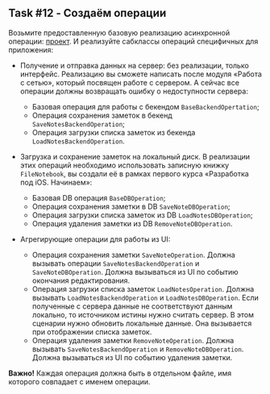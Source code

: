 ## Task #12 - Создаём операции

Возьмите предоставленную базовую реализацию асинхронной операции: [проект](code/C2_M1-ops-example). И реализуйте сабклассы операций специфичных для приложения:

 * Получение и отправка данных на сервер: без реализации, только интерфейс. Реализацию вы сможете написать после модуля «Работа с сетью», который посвящен работе с сервером. А сейчас все операции должны возвращать ошибку о недоступности сервера:
    * Базовая операция для работы с бекендом `BaseBackendOpertation`;
    * Операция сохранения заметок в бекенд `SaveNotesBackendOperation`;
    * Операция загрузки списка заметок из бекенда `LoadNotesBackendOperation`.

 * Загрузка и сохранение заметок на локальный диск. В реализации этих операций необходимо использовать записную книжку `FileNotebook`, вы создали её в рамках первого курса «Разработка под iOS. Начинаем»:
    * Базовая DB операция `BaseDBOperation`;
    * Операция сохранения заметки в DB `SaveNoteDBOperation`;
    * Операция загрузки списка заметок из DB `LoadNotesDBOperation`;
    * Операция удаления заметки из DB `RemoveNoteDBOperation`.

 * Агрегирующие операции для работы из UI:
    * Операция сохранения заметки `SaveNoteOperation`. Должна вызывать операции `SaveNotesBackendOperation` и `SaveNoteDBOperation`. Должна вызываться из UI по событию окончания редактирования.
    * Операция загрузки списка заметок `LoadNotesOperation`. Должна вызывать `LoadNotesBackendOperation` и `LoadNotesDBOperation`. Если полученные с сервера данные не соответствуют данным локально, то источником истины нужно считать сервер. В этом сценарии нужно обновить локальные данные. Она вызывается при отображении списка заметок.
    * Операция удаления заметки `RemoveNoteOperation`. Должна вызывать `SaveNotesBackendOperation` и `RemoveNoteDBOperation`. Должна вызываться из UI по событию удаления заметки.

**Важно!** Каждая операция должна быть в отдельном файле, имя которого совпадает с именем операции.
